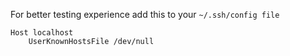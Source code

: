 
For better testing experience add this to your `~/.ssh/config file`

```
Host localhost
    UserKnownHostsFile /dev/null
```
